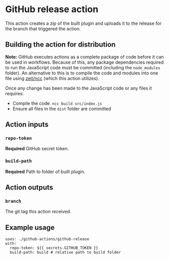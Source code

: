 # GitHub release action

This action creates a zip of the built plugin and uploads it to the release for the branch that
triggered the action.

## Building the action for distribution

**Note:** GitHub executes actions as a complete package of code before it can be used in workflows.
Because of this, any package dependencies required to run the JavaScript code must be committed
(including the `node_modules` folder). An alternative to this is to compile the code and modules into one file using
[zeit/ncc](https://github.com/zeit/ncc) (which this action utilizes).

Once any change has been made to the JavaScript code or any files it requires:

- Compile the code. `ncc build src/index.js`
- Ensure all files in the `dist` folder are committed

## Action inputs

### `repo-token`

**Required** GitHub secret token.

### `build-path`

**Required** Path to folder of built plugin.

## Action outputs

### `branch`

The git tag this action received.

## Example usage

```
uses: ./github-actions/github-release
with:
  repo-token: ${{ secrets.GITHUB_TOKEN }}
  build-path: build # relative path to build folder
```
